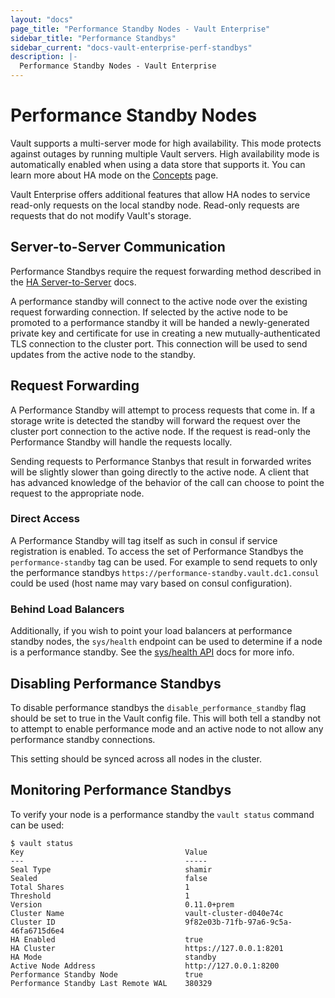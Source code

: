 ```yaml
---
layout: "docs"
page_title: "Performance Standby Nodes - Vault Enterprise"
sidebar_title: "Performance Standbys"
sidebar_current: "docs-vault-enterprise-perf-standbys"
description: |-
  Performance Standby Nodes - Vault Enterprise
---
```


# Performance Standby Nodes

Vault supports a multi-server mode for high availability. This mode protects
against outages by running multiple Vault servers. High availability mode
is automatically enabled when using a data store that supports it. You can
learn more about HA mode on the [Concepts](/docs/concepts/ha.html) page.

Vault Enterprise offers additional features that allow HA nodes to service
read-only requests on the local standby node. Read-only requests are requests
that do not modify Vault's storage.

## Server-to-Server Communication

Performance Standbys require the request forwarding method described in the [HA
Server-to-Server](/docs/concepts/ha.html#server-to-server-communication) docs.

A performance standby will connect to the active node over the existing request
forwarding connection. If selected by the active node to be promoted to a
performance standby it will be handed a newly-generated private key and certificate
for use in creating a new mutually-authenticated TLS connection to the cluster
port. This connection will be used to send updates from the active node to the
standby.

## Request Forwarding

A Performance Standby will attempt to process requests that come in. If a
storage write is detected the standby will forward the request over the cluster
port connection to the active node. If the request is read-only the Performance
Standby will handle the requests locally.

Sending requests to Performance Stanbys that result in forwarded writes will be
slightly slower than going directly to the active node. A client that has
advanced knowledge of the behavior of the call can choose to point the request
to the appropriate node.

### Direct Access

A Performance Standby will tag itself as such in consul if service registration
is enabled. To access the set of Performance Standbys the `performance-standby`
tag can be used. For example to send requets to only the performance standbys
`https://performance-standby.vault.dc1.consul` could be used (host name may vary
based on consul configuration).

### Behind Load Balancers

Additionally, if you wish to point your load balancers at performance standby
nodes, the `sys/health` endpoint can be used to determine if a node is a
performance standby. See the [sys/health API](/api/system/health.html) docs for
more info.

## Disabling Performance Standbys

To disable performance standbys the `disable_performance_standby` flag should be
set to true in the Vault config file. This will both tell a standby not to
attempt to enable performance mode and an active node to not allow any
performance standby connections.

This setting should be synced across all nodes in the cluster.

## Monitoring Performance Standbys

To verify your node is a performance standby the `vault status` command can be
used:

```
$ vault status
Key                                    Value
---                                    -----
Seal Type                              shamir
Sealed                                 false
Total Shares                           1
Threshold                              1
Version                                0.11.0+prem
Cluster Name                           vault-cluster-d040e74c
Cluster ID                             9f82e03b-71fb-97a6-9c5a-46fa6715d6e4
HA Enabled                             true
HA Cluster                             https://127.0.0.1:8201
HA Mode                                standby
Active Node Address                    http://127.0.0.1:8200
Performance Standby Node               true
Performance Standby Last Remote WAL    380329
```
